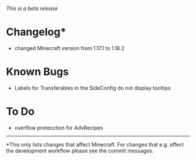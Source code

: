 _This is a beta release_

# Changelog*
- changed Minecraft version from 1.17.1 to 1.18.2

# Known Bugs
- Labels for Transferables in the SideConfig do not display tooltips

# To Do
- overflow protecction for AdvRecipes

---
*This only lists changes that affect Minecraft. For changes that e.g. affect the development workflow please see the commit messages.
